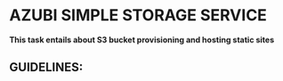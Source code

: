 # **AZUBI SIMPLE STORAGE SERVICE**

**This task entails about S3 bucket provisioning and hosting static sites**

## **GUIDELINES:**
